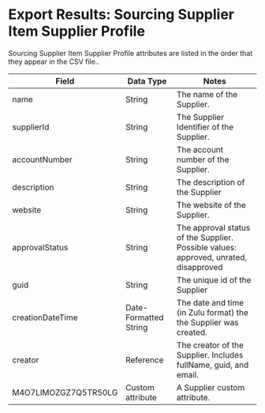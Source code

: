 # Export Results: Sourcing Supplier Item Supplier Profile
Sourcing Supplier Item Supplier Profile attributes are listed in the order that they appear in the CSV file..


| Field  | Data Type  | Notes  |
|  --- |  --- |  --- | 
| name  | String  | The name of the Supplier.  |
| supplierId  | String  | The Supplier Identifier of the Supplier.  |
| accountNumber  | String  | The account number of the Supplier.  |
| description  | String  | The description of the Supplier  |
| website  | String  | The website of the Supplier.  |
| approvalStatus  | String  | The approval status of the Supplier. Possible values: approved, unrated, disapproved  |
| guid  | String  | The unique id of the Supplier  |
| creationDateTime  | Date-Formatted String  | The date and time \(in Zulu format\) the the Supplier was created.  |
| creator  | Reference  | The creator of the Supplier. Includes fullName, guid, and email.  |
| M4O7LIMOZGZ7Q5TR50LG  | Custom attribute  | A Supplier custom attribute.  |

